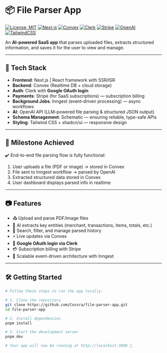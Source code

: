 # 📦 File Parser App

[![License: MIT](https://img.shields.io/badge/License-MIT-yellow.svg)](./LICENSE)
[![Next.js](https://img.shields.io/badge/Next.js-15-black?logo=next.js)](https://nextjs.org/)
[![Convex](https://img.shields.io/badge/Backend-Convex-blue?logo=convex)](https://convex.dev/)
[![Clerk](https://img.shields.io/badge/Auth-Clerk-purple?logo=clerk)](https://clerk.com/)
[![Stripe](https://img.shields.io/badge/Payments-Stripe-blueviolet?logo=stripe)](https://stripe.com/)
[![OpenAI](https://img.shields.io/badge/AI-OpenAI-412991?logo=openai)](https://openai.com/)
[![TailwindCSS](https://img.shields.io/badge/Styling-TailwindCSS-06B6D4?logo=tailwind-css)](https://tailwindcss.com/)

An **AI-powered SaaS app** that parses uploaded files, extracts structured information, and saves it for the user to view and manage.  

---

## 🚀 Tech Stack

- **Frontend**: Next.js | React framework with SSR/ISR
- **Backend**: Convex (Realtime DB + cloud storage)
- **Auth**: Clerk with **Google OAuth login**
- **Payments**: Stripe (for SaaS subscriptions) — subscription billing
- **Background Jobs**: Inngest (event-driven processing) — async workflows
- **AI**: OpenAI API (LLM-powered file parsing & structured JSON output)
- **Schema Management**: Schematic — ensuring reliable, type-safe APIs
- **Styling**: Tailwind CSS + shadcn/ui — responsive design 

---

## 🎯 Milestone Achieved

✔️ End-to-end file parsing flow is fully functional:  
1. User uploads a file (PDF or image) → stored in Convex  
2. File sent to Inngest workflow → parsed by OpenAI  
3. Extracted structured data stored in Convex  
4. User dashboard displays parsed info in realtime  

---

## 📷 Features

- 📤 Upload and parse PDF/image files  
- 🤖 AI extracts key entities (merchant, transactions, items, totals, etc.)  
- 🔎 Search, filter, and manage parsed history  
- ⚡ Live updates via Convex  
- 🔐 **Google OAuth login via Clerk**  
- 💳 Subscription billing with Stripe  
- 🧩 Scalable event-driven architecture with Inngest  

---

## 🛠 Getting Started

```bash
# Follow these steps to run the app locally:

# 1. Clone the repository
git clone https://github.com/Cossra/file-parser-app.git
cd file-parser-app

# 2. Install dependencies
pnpm install

# 3. Start the development server
pnpm dev

# Your app will now be running at http://localhost:3000 🎉
